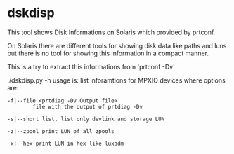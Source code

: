 dskdisp
=======

This tool shows Disk Informations on Solaris which provided by prtconf.

On Solaris there are different tools for showing disk data like paths and luns
but there is no tool for showing this information in a compact manner.

This is a try to extract this informations from 'prtconf -Dv'

 ./dskdisp.py -h
 usage is:
 list inforamtions for MPXIO devices
 where options are:

    -f|--file <prtdiag -Dv Output file>
            file with the output of prtdiag -Dv

    -s|--short list, list only devlink and storage LUN

    -z|--zpool print LUN of all zpools

    -x|--hex print LUN in hex like luxadm


